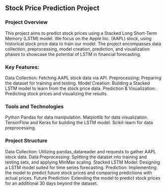 
## Stock Price Prediction Project
### Project Overview
This project aims to predict stock prices using a Stacked Long Short-Term Memory (LSTM) model. We focus on the Apple Inc. (AAPL) stock, using historical stock price data to train our model. The project encompasses data collection, preprocessing, model creation, prediction, and visualization phases to showcase the potential of LSTM in financial forecasting.

### Key Features:
Data Collection: Fetching AAPL stock data via API.
Preprocessing: Preparing the dataset for training and testing.
Model Creation: Building a Stacked LSTM model to learn from the stock price data.
Prediction & Visualization: Predicting stock prices and visualizing the results.

### Tools and Technologies
Python
Pandas for data manipulation.
Matplotlib for data visualization.
TensorFlow and Keras for building the LSTM model.
Scikit-learn for data preprocessing.

### Project Structure
Data Collection: Utilizing pandas_datareader and requests to gather AAPL stock data.
Data Preprocessing: Splitting the dataset into training and testing sets, and applying MinMax scaling.
Stacked LSTM Model: Designing a LSTM model suited for time series forecasting.
Prediction: Implementing the model to predict future stock prices and comparing predictions with actual prices.
Future Prediction: Extending the model to predict stock prices for an additional 30 days beyond the dataset.